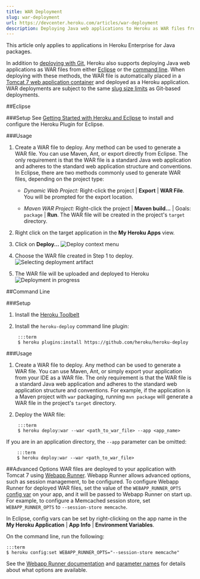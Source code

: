 ```yaml
---
title: WAR Deployment
slug: war-deployment
url: https://devcenter.heroku.com/articles/war-deployment
description: Deploying Java web applications to Heroku as WAR files from Eclipse or the command-line.
---
```


<div class="deprecated" markdown="1">
This article only applies to applications in Heroku Enterprise for Java packages.
</div>

In addition to [deploying with Git](git), Heroku also supports deploying Java web applications as WAR files from either [Eclipse](#eclipse) or the [command line](#command-line). When deploying with these methods, the WAR file is automatically placed in a [Tomcat 7 web application container](http://tomcat.apache.org/) and deployed as a Heroku application. WAR deployments are subject to the same [slug size limits](https://devcenter.heroku.com/articles/limits#slug-size) as Git-based deployments.

##Eclipse

###Setup
See [Getting Started with Heroku and Eclipse](getting-started-with-heroku-eclipse) to install and configure the Heroku Plugin for Eclipse.

###Usage
1. Create a WAR file to deploy. Any method can be used to generate a WAR file. You can use Maven, Ant, or export directly from Eclipse. The only requirement is that the WAR file is a standard Java web application and adheres to the standard web application structure and conventions. In Eclipse, there are two methods commonly used to generate WAR files, depending on the project type:

   - *Dynamic Web Project:* Right-click the project | **Export** | **WAR File**. You will be prompted for the export location.

   - *Maven WAR Project:* Right-click the project | **Maven build...** | Goals: `package` | **Run**. The WAR file will be created in the project's `target` directory. 

2. Right click on the target application in the **My Heroku Apps** view.

3. Click on **Deploy...**
![Deploy context menu](https://template-app-instructions-screenshots.s3.amazonaws.com/eclipse/deploy-app-context-menu.png) 

4. Choose the WAR file created in Step 1 to deploy.
![Selecting deployment artifact](https://template-app-instructions-screenshots.s3.amazonaws.com/eclipse/deploy-app-select-file.png) 

5. The WAR file will be uploaded and deployed to Heroku
![Deployment in progress](https://template-app-instructions-screenshots.s3.amazonaws.com/eclipse/deploy-app-progress.png)

##Command Line

###Setup
1. Install the [Heroku Toolbelt](https://toolbelt.heroku.com/)
2. Install the `heroku-deploy` command line plugin:

        :::term
        $ heroku plugins:install https://github.com/heroku/heroku-deploy

###Usage
1. Create a WAR file to deploy. Any method can be used to generate a WAR file. You can use Maven, Ant, or simply export your application from your IDE as a WAR file. The only requirement is that the WAR file is a standard Java web application and adheres to the standard web application structure and conventions. For example, if the application is a Maven project with `war` packaging, running `mvn package` will generate a WAR file in the project's `target` directory.

2. Deploy the WAR file: 

        :::term
        $ heroku deploy:war --war <path_to_war_file> --app <app_name> 

  If you are in an application directory, the `--app` parameter can be omitted:

        :::term
        $ heroku deploy:war --war <path_to_war_file>

##Advanced Options
WAR files are deployed to your application with Tomcat 7 using [Webapp Runner](https://github.com/jsimone/webapp-runner). Webapp Runner allows advanced options, such as session management, to be configured. To configure Webapp Runner for deployed WAR files, set the value of the `WEBAPP_RUNNER_OPTS` [config var](config-vars) on your app, and it will be passed to Webapp Runner on start up. For example, to configure a Memcached session store, set `WEBAPP_RUNNER_OPTS` to `--session-store memcache`.

In Eclipse, config vars can be set by right-clicking on the app name in the **My Heroku Application** | **App Info** | **Environment Variables**.

On the command line, run the following:

    :::term
    $ heroku config:set WEBAPP_RUNNER_OPTS="--session-store memcache"

See the [Webapp Runner documentation](https://github.com/jsimone/webapp-runner#readme) and [parameter names](https://github.com/jsimone/webapp-runner/blob/master/src/main/java/webapp/runner/launch/CommandLineParams.java) for details about what options are available.